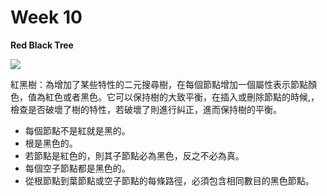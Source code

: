 # Week 10

**Red Black Tree** 

 ![](https://yotsuba1022.gitbooks.io/data-structure-note/assets/rbtree-2.png)

紅黑樹：為增加了某些特性的二元搜尋樹，在每個節點增加一個屬性表示節點顏色，值為紅色或者黑色。它可以保持樹的大致平衡，在插入或刪除節點的時候,，檢查是否破壞了樹的特性，若破壞了則進行糾正，進而保持樹的平衡。

- 每個節點不是紅就是黑的。
- 根是黑色的。
- 若節點是紅色的，則其子節點必為黑色，反之不必為真。
- 每個空子節點都是黑色的。
- 從根節點到葉節點或空子節點的每條路徑，必須包含相同數目的黑色節點。

